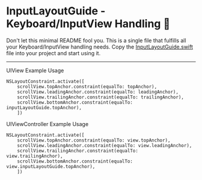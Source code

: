 # InputLayoutGuide - Keyboard/InputView Handling 🎉


Don't let this minimal README fool you. 
This is a single file that fulfills all your Keyboard/InputView handling needs.
Copy the [InputLayoutGuide.swift](https://raw.githubusercontent.com/patrickbdev/InputLayoutGuide/master/InputLayoutGuide.swift) file into your project and start using it.

---

UIView Example Usage
```
NSLayoutConstraint.activate([
    scrollView.topAnchor.constraint(equalTo: topAnchor),
    scrollView.leadingAnchor.constraint(equalTo: leadingAnchor),
    scrollView.trailingAnchor.constraint(equalTo: trailingAnchor),
    scrollView.bottomAnchor.constraint(equalTo: inputLayoutGuide.topAnchor),
    ])
```

UIViewController Example Usage
```
NSLayoutConstraint.activate([
    scrollView.topAnchor.constraint(equalTo: view.topAnchor),
    scrollView.leadingAnchor.constraint(equalTo: view.leadingAnchor),
    scrollView.trailingAnchor.constraint(equalTo: view.trailingAnchor),
    scrollView.bottomAnchor.constraint(equalTo: view.inputLayoutGuide.topAnchor),
    ])
```
